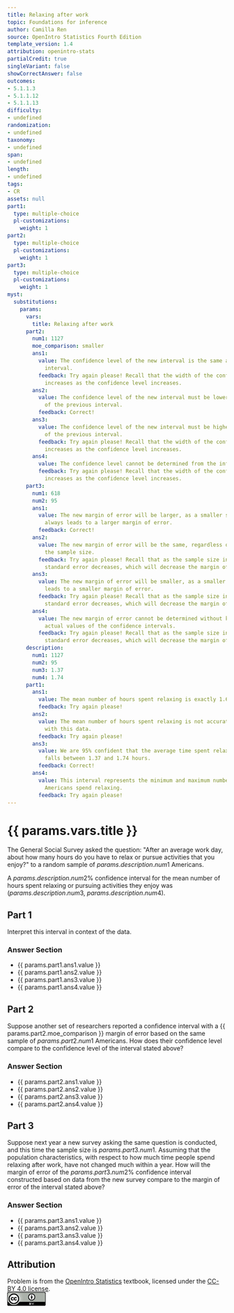 ```yaml
---
title: Relaxing after work
topic: Foundations for inference
author: Camilla Ren
source: OpenIntro Statistics Fourth Edition
template_version: 1.4
attribution: openintro-stats
partialCredit: true
singleVariant: false
showCorrectAnswer: false
outcomes:
- 5.1.1.3
- 5.1.1.12
- 5.1.1.13
difficulty:
- undefined
randomization:
- undefined
taxonomy:
- undefined
span:
- undefined
length:
- undefined
tags:
- CR
assets: null
part1:
  type: multiple-choice
  pl-customizations:
    weight: 1
part2:
  type: multiple-choice
  pl-customizations:
    weight: 1
part3:
  type: multiple-choice
  pl-customizations:
    weight: 1
myst:
  substitutions:
    params:
      vars:
        title: Relaxing after work
      part2:
        num1: 1127
        moe_comparison: smaller
        ans1:
          value: The confidence level of the new interval is the same as the previous
            interval.
          feedback: Try again please! Recall that the width of the confidence interval
            increases as the confidence level increases.
        ans2:
          value: The confidence level of the new interval must be lower than that
            of the previous interval.
          feedback: Correct!
        ans3:
          value: The confidence level of the new interval must be higher than that
            of the previous interval.
          feedback: Try again please! Recall that the width of the confidence interval
            increases as the confidence level increases.
        ans4:
          value: The confidence level cannot be determined from the information given.
          feedback: Try again please! Recall that the width of the confidence interval
            increases as the confidence level increases.
      part3:
        num1: 618
        num2: 95
        ans1:
          value: The new margin of error will be larger, as a smaller sample size
            always leads to a larger margin of error.
          feedback: Correct!
        ans2:
          value: The new margin of error will be the same, regardless of changes in
            the sample size.
          feedback: Try again please! Recall that as the sample size increases, the
            standard error decreases, which will decrease the margin of error.
        ans3:
          value: The new margin of error will be smaller, as a smaller sample size
            leads to a smaller margin of error.
          feedback: Try again please! Recall that as the sample size increases, the
            standard error decreases, which will decrease the margin of error.
        ans4:
          value: The new margin of error cannot be determined without knowing the
            actual values of the confidence intervals.
          feedback: Try again please! Recall that as the sample size increases, the
            standard error decreases, which will decrease the margin of error.
      description:
        num1: 1127
        num2: 95
        num3: 1.37
        num4: 1.74
      part1:
        ans1:
          value: The mean number of hours spent relaxing is exactly 1.65 hours.
          feedback: Try again please!
        ans2:
          value: The mean number of hours spent relaxing is not accurately estimated
            with this data.
          feedback: Try again please!
        ans3:
          value: We are 95% confident that the average time spent relaxing by Americans
            falls between 1.37 and 1.74 hours.
          feedback: Correct!
        ans4:
          value: This interval represents the minimum and maximum number of hours
            Americans spend relaxing.
          feedback: Try again please!
---
```

# {{ params.vars.title }}
The General Social Survey asked the question: "After an average work day, about how many hours do you have to relax or pursue activities that you enjoy?" to a random sample of ${{ params.description.num1 }}$ Americans.

A ${{ params.description.num2 }}$% confidence interval for the mean number of hours spent relaxing or pursuing activities they enjoy was (${{ params.description.num3 }}$, ${{ params.description.num4 }}$).

## Part 1

Interpret this interval in context of the data.

### Answer Section

- {{ params.part1.ans1.value }}
- {{ params.part1.ans2.value }}
- {{ params.part1.ans3.value }}
- {{ params.part1.ans4.value }}

## Part 2

Suppose another set of researchers reported a confidence interval with a {{ params.part2.moe_comparison }} margin of error based on the same sample of ${{ params.part2.num1 }}$ Americans. How does their confidence level compare to the confidence level of the interval stated above?

### Answer Section

- {{ params.part2.ans1.value }}
- {{ params.part2.ans2.value }}
- {{ params.part2.ans3.value }}
- {{ params.part2.ans4.value }}

## Part 3

Suppose next year a new survey asking the same question is conducted, and this time the sample size is ${{ params.part3.num1 }}$. Assuming that the population characteristics, with respect to how much time people spend relaxing after work, have not changed much within a year. How will the margin of error of the ${{ params.part3.num2 }}$% confidence interval constructed based on data from the new survey compare to the margin of error of the interval stated above?

### Answer Section

- {{ params.part3.ans1.value }}
- {{ params.part3.ans2.value }}
- {{ params.part3.ans3.value }}
- {{ params.part3.ans4.value }}

## Attribution

Problem is from the [OpenIntro Statistics](https://openintro.org/book/os/) textbook, licensed under the [CC-BY 4.0 license](https://creativecommons.org/licenses/by/4.0/).<br>![Image representing the Creative Commons 4.0 BY license.](https://raw.githubusercontent.com/firasm/bits/master/by.png)